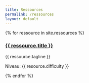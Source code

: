 ```yaml
---
title: Ressources
permalink: /ressources
layout: default
---
```

{% for ressource in site.ressources %}
<h3><a href="{{ ressource.url }}">{{ ressource.title }}</a></h3>
<p>{{ ressource.tagline }}</p>
<p>Niveau: {{ resource.difficulty }}</p>
{% endfor %}
